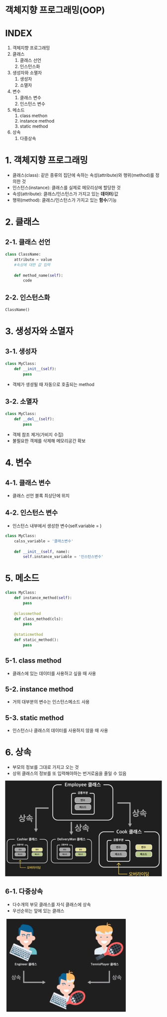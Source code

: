 # 객체지향 프로그래밍(OOP)
# INDEX
1. 객체지향 프로그래밍
2. 클래스
    1. 클래스 선언
    2. 인스턴스화
3. 생성자와 소멸자
    1. 생성자
    2. 소멸자
4. 변수
    1. 클래스 변수
    2. 인스턴스 변수
5. 메소드
    1. class methon
    2. instance method
    3. static method
6. 상속
    1. 다중상속

# 1. 객체지향 프로그래밍
- 클래스(class): 같은 종류의 집단에 속하는 속성(attribute)와 행위(method)를 정의한 것
- 인스턴스(instance): 클래스를 실제로 메모리상에 할당한 것
- 속성(attribute): 클래스/인스턴스가 가지고 있는 **데이터**/값
- 행위(method): 클래스/인스턴스가 가지고 있는 **함수**/기능

# 2. 클래스
## 2-1. 클래스 선언
```python
class ClassName:
    attribute = value
    #속성에 대한 값 입력

    def method_name(self):
        code
```

## 2-2. 인스턴스화
```python
ClassName()
```

# 3. 생성자와 소멸자

## 3-1. 생성자
```python
class MyClass:
    def __init__(self):
        pass
```
- 객체가 생셩될 때 자동으로 호출되는 method

## 3-2. 소멸자
```python
class MyClass:
    def __del__(self):
        pass
```
- 객체 참조 제거(가비지 수집)
- 불필요한 객체를 삭제해 메모리공간 확보
# 4. 변수
## 4-1. 클래스 변수
- 클래스 선언 블록 최상단에 위치

## 4-2. 인스턴스 변수
- 인스턴스 내부에서 생성한 변수(self.variable = )

```python
class MyClass:
    calss_variable = '클래스변수'

    def __init__(self, name):
        self.instance_variable = '인스턴스변수'
```

# 5. 메소드
```python
class MyClass:
    def instance_method(self):
        pass

    @classmethod
    def class_method(cls):
        pass

    @staticmethod
    def static_method():
        pass
```
## 5-1. class method
- 클래스에 있는 데이터를 사용하고 싶을 때 사용

## 5-2. instance method
- 거의 대부분의 변수는 인스턴스메소드 사용

## 5-3. static method
- 인스턴스나 클래스의 데이터를 사용하지 않을 때 사용

# 6. 상속
- 부모의 정보를 그대로 가지고 오는 것
- 상위 클래스의 정보를 또 입력해야하는 번거로움을 줄일 수 있음

![상속](../assets/aa.jpeg)

## 6-1. 다중상속
- 다수개의 부모 클래스를 자식 클래스에 상속
- 우선순위는 앞에 있는 클래스

![다중상속](../assets/a.jpeg)